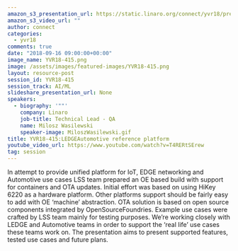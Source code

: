 ```yaml
---
amazon_s3_presentation_url: https://static.linaro.org/connect/yvr18/presentations/yvr18-415.pdf
amazon_s3_video_url: ""
author: connect
categories:
  - yvr18
comments: true
date: "2018-09-16 09:00:00+00:00"
image_name: YVR18-415.png
image: /assets/images/featured-images/YVR18-415.png
layout: resource-post
session_id: YVR18-415
session_track: AI/ML
slideshare_presentation_url: None
speakers:
  - biography: '""'
    company: Linaro
    job-title: Technical Lead - QA
    name: Milosz Wasilewski
    speaker-image: MiloszWasilewski.gif
title: YVR18-415:LEDGEAutomotive reference platform
youtube_video_url: https://www.youtube.com/watch?v=T4RERtSErew
tag: session
---
```


In attempt to provide unified platform for IoT, EDGE networking and Automotive use cases LSS team prepared an OE based build with support for containers and OTA updates. Initial effort was based on using HiKey 6220 as a hardware platform. Other platforms support should be fairly easy to add with OE ‘machine’ abstraction. OTA solution is based on open source components integrated by OpenSourceFoundries. Example use cases were crafted by LSS team mainly for testing purposes. We’re working closely with LEDGE and Automotive teams in order to support the ‘real life’ use cases these teams work on. The presentation aims to present supported features, tested use cases and future plans.
